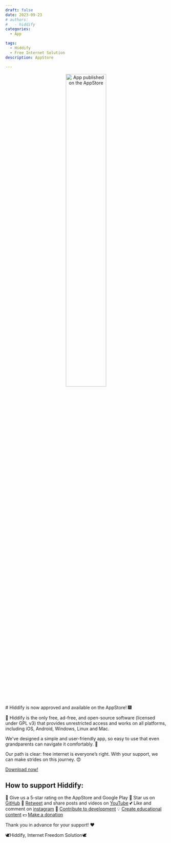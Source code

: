 ```yaml
---
draft: false
date: 2023-09-23 
# authors:
#   - hiddify
categories:
  - App

tags:
  - Hiddify
  - Free Internet Solution
description: AppStore

---
```


<div align=center>
  
<img src="https://github.com/user-attachments/assets/47ccccf3-77d3-43e4-b95e-a29ca862ce51" alt="App published on the AppStore" width="50%" />
</div>
<br>
# Hiddify is now approved and available on the AppStore! 🎆

🔐 Hiddify is the only free, ad-free, and open-source software (licensed under GPL v3) that provides unrestricted access and works on all platforms, including  iOS, Android, Windows, Linux and Mac.

We've designed a simple and user-friendly app, so easy to use that even grandparents can navigate it comfortably. 💪

Our path is clear: free internet is everyone’s right. With your support, we can make strides on this journey. 😍



[Download now!](https://app.hiddify.com)



## How to support Hiddify:
🌟 Give us a 5-star rating on the AppStore and Google Play
🌟 Star us on [GitHub](https://github.com/hiddify/hiddify-app)
💬 [Retweet](https://x.com/hiddify_com) and share posts and videos on [YouTube](https://youtube.com/@hiddify)
💕 Like and comment on [instagram](https://www.instagram.com/hiddify_com)
💢 [Contribute to development](https://t.me/hiddifybot?start=contribute_Y2lkPS0xMDAyMTYyMTUzNzMxJm1pZD01NDQmbGFuZz1lbg)
💡 [Create educational content](https://t.me/hiddifybot?start=contribute_Y2lkPS0xMDAyMTYyMTUzNzMxJm1pZD01NDUmbGFuZz1lbg)
💵 [Make a donation](https://hiddify.com/donation-and-support/)

Thank you in advance for your support! ❤️

🕊️Hiddify, Internet Freedom Solution🕊️

